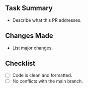 ## Task Summary

- Describe what this PR addresses.

## Changes Made

- List major changes.

## Checklist

- [ ] Code is clean and formatted.
- [ ] No conflicts with the main branch.